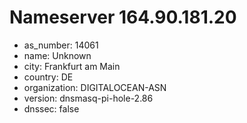 # Nameserver 164.90.181.20

* as_number: 14061
* name: Unknown
* city: Frankfurt am Main
* country: DE
* organization: DIGITALOCEAN-ASN
* version: dnsmasq-pi-hole-2.86
* dnssec: false
